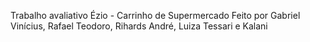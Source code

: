 Trabalho avaliativo Ézio - Carrinho de Supermercado
Feito por Gabriel Vinícius, Rafael Teodoro, Rihards André, Luiza Tessari e Kalani
